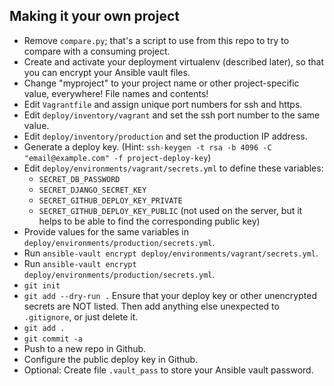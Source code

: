 ## Making it your own project

* Remove `compare.py`; that's a script to use from this repo to try to compare
  with a consuming project.
* Create and activate your deployment virtualenv (described later), so that
  you can encrypt your Ansible vault files.
* Change "myproject" to your project name or other project-specific value,
  everywhere!  File names and contents!
* Edit `Vagrantfile` and assign unique port numbers for ssh and https.
* Edit `deploy/inventory/vagrant` and set the ssh port number to the same value.
* Edit `deploy/inventory/production` and set the production IP address.
* Generate a deploy key.
  (Hint: `ssh-keygen -t rsa -b 4096 -C "email@example.com" -f project-deploy-key`)
* Edit `deploy/environments/vagrant/secrets.yml` to define these variables:
  * `SECRET_DB_PASSWORD`
  * `SECRET_DJANGO_SECRET_KEY`
  * `SECRET_GITHUB_DEPLOY_KEY_PRIVATE`
  * `SECRET_GITHUB_DEPLOY_KEY_PUBLIC` (not used on the server, but it helps to be
     able to find the corresponding public key)
* Provide values for the same variables in `deploy/environments/production/secrets.yml`.
* Run `ansible-vault encrypt deploy/environments/vagrant/secrets.yml`.
* Run `ansible-vault encrypt deploy/environments/production/secrets.yml`.
* `git init`
* `git add --dry-run .`
  Ensure that your deploy key or other unencrypted secrets are NOT listed.  Then add 
  anything else unexpected to `.gitignore`, or just delete it.
* `git add .`
* `git commit -a`
* Push to a new repo in Github.
* Configure the public deploy key in Github.
* Optional: Create file `.vault_pass` to store your Ansible vault password.

